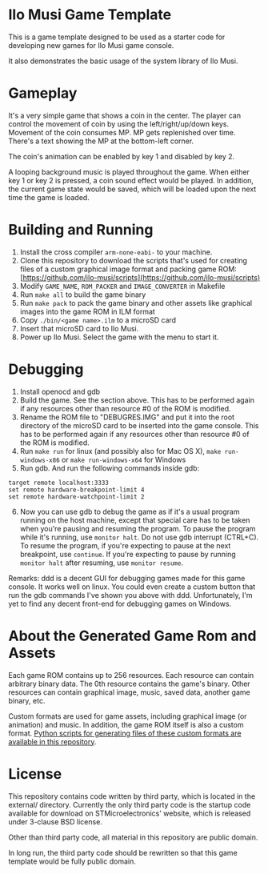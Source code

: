 # Ilo Musi Game Template

This is a game template designed to be used as a starter code for developing new games for Ilo Musi game console.

It also demonstrates the basic usage of the system library of Ilo Musi.

# Gameplay

It's a very simple game that shows a coin in the center. The player can control the movement of coin by using the left/right/up/down keys. Movement of the coin consumes MP. MP gets replenished over time. There's a text showing the MP at the bottom-left corner.

The coin's animation can be enabled by key 1 and disabled by key 2.

A looping background music is played throughout the game. When either key 1 or key 2 is pressed, a coin sound effect would be played. In addition, the current game state would be saved, which will be loaded upon the next time the game is loaded.


# Building and Running

1. Install the cross compiler `arm-none-eabi-` to your machine.
2. Clone this repository to download the scripts that's used for creating files of a custom graphical image format and packing game ROM: [https://github.com/ilo-musi/scripts](https://github.com/ilo-musi/scripts)
3. Modify `GAME_NAME`, `ROM_PACKER` and `IMAGE_CONVERTER` in Makefile
4. Run `make all` to build the game binary
5. Run `make pack` to pack the game binary and other assets like graphical images into the game ROM in ILM format
6. Copy `./bin/<game name>.ilm` to a microSD card
7. Insert that microSD card to Ilo Musi.
8. Power up Ilo Musi. Select the game with the menu to start it.

# Debugging

1. Install openocd and gdb
2. Build the game. See the section above. This has to be performed again if any resources other than resource #0 of the ROM is modified.
3. Rename the ROM file to "DEBUGRES.IMG" and put it into the root directory of the microSD card to be inserted into the game console. This has to be performed again if any resources other than resource #0 of the ROM is modified.
4. Run `make run` for linux (and possibly also for Mac OS X), `make run-windows-x86` or `make run-windows-x64` for Windows
5. Run gdb. And run the following commands inside gdb:

```
target remote localhost:3333
set remote hardware-breakpoint-limit 4
set remote hardware-watchpoint-limit 2
```

6. Now you can use gdb to debug the game as if it's a usual program running on the host machine, except that special care has to be taken when you're pausing and resuming the program. To pause the program while it's running, use `monitor halt`. Do not use gdb interrupt (CTRL+C). To resume the program, if you're expecting to pause at the next breakpoint, use `continue`. If you're expecting to pause by running `monitor halt` after resuming, use `monitor resume`.

Remarks: ddd is a decent GUI for debugging games made for this game console. It works well on linux. You could even create a custom button that run the gdb commands I've shown you above with ddd. Unfortunately, I'm yet to find any decent front-end for debugging games on Windows.

# About the Generated Game Rom and Assets

Each game ROM contains up to 256 resources. Each resource can contain arbitrary binary data. The 0th resource contains the game's binary. Other resources can contain graphical image, music, saved data, another game binary, etc.

Custom formats are used for game assets, including graphical image (or animation) and music. In addition, the game ROM itself is also a custom format. [Python scripts for generating files of these custom formats are available in this repository](https://github.com/ilo-musi/scripts).

# License

This repository contains code written by third party, which is located in the external/ directory. Currently the only third party code is the startup code available for download on STMicroelectronics' website, which is released under 3-clause BSD license.

Other than third party code, all material in this repository are public domain.

In long run, the third party code should be rewritten so that this game template would be fully public domain.

